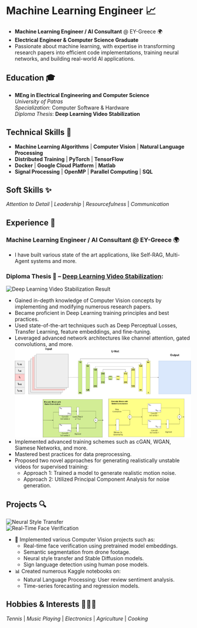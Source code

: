 # **Machine Learning Engineer** 📈  
- **Machine Learning Engineer / AI Consultant** @ EY-Greece 🌍  
- **Electrical Engineer & Computer Science Graduate**  
-  Passionate about machine learning, with expertise in transforming research papers into efficient code implementations, training neural networks, and building real-world AI applications.  


## **Education** 🎓  
- **MEng in Electrical Engineering and Computer Science**  
  *University of Patras*  
  *Specialization*: Computer Software & Hardware  
  *Diploma Thesis*: **Deep Learning Video Stabilization**


## **Technical Skills** 🔧
- **Machine Learning Algorithms** | **Computer Vision** | **Natural Language Processing**  
- **Distributed Training** | **PyTorch** | **TensorFlow**  
- **Docker** | **Google Cloud Platform** | **Matlab**  
- **Signal Processing** | **OpenMP** | **Parallel Computing** | **SQL**  


## **Soft Skills** ✨  
*Attention to Detail* | *Leadership* | *Resourcefulness* | *Communication*


## **Experience** 💼  
### **Machine Learning Engineer / AI Consultant** @ EY-Greece 🌍  
- I have built various state of the art applications, like Self-RAG, Multi-Agent systems and more.

### **Diploma Thesis** 📝 – [Deep Learning Video Stabilization](/assets/thesis.pdf):  
![Deep Learning Video Stabilization Result](/assets/img/stab_result.gif)

- Gained in-depth knowledge of Computer Vision concepts by implementing and modifying numerous research papers.  
- Became proficient in Deep Learning training principles and best practices.  
- Used state-of-the-art techniques such as Deep Perceptual Losses, Transfer Learning, feature embeddings, and fine-tuning.  
- Leveraged advanced network architectures like channel attention, gated convolutions, and more.  
![DMBVS_UNET Architecture](/assets/img/DMBVS_UNET.png)  
- Implemented advanced training schemes such as cGAN, WGAN, Siamese Networks, and more.  
- Mastered best practices for data preprocessing.  
- Proposed two novel approaches for generating realistically unstable videos for supervised training:  
  - Approach 1: Trained a model to generate realistic motion noise.  
  - Approach 2: Utilized Principal Component Analysis for noise generation.


## **Projects** 🔍  
![Neural Style Transfer](/assets/img/neural_style.gif)  
![Real-Time Face Verification](/assets/img/faceid.gif)


- 🎥 Implemented various Computer Vision projects such as:  
  - Real-time face verification using pretrained model embeddings.  
  - Semantic segmentation from drone footage.  
  - Neural style transfer and Stable Diffusion models.  
  - Sign language detection using human pose models.  
- 📊 Created numerous Kaggle notebooks on:  
  - Natural Language Processing: User review sentiment analysis.  
  - Time-series forecasting and regression models.


## **Hobbies & Interests** 🎾🎶🔌  
*Tennis* | *Music Playing* | *Electronics* | *Agriculture* | *Cooking*
